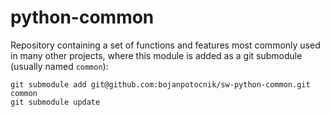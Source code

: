 # python-common

Repository containing a set of functions and features most commonly used in many other projects, where this module is added as a git submodule (usually named `common`):

```git
git submodule add git@github.com:bojanpotocnik/sw-python-common.git common
git submodule update
```
